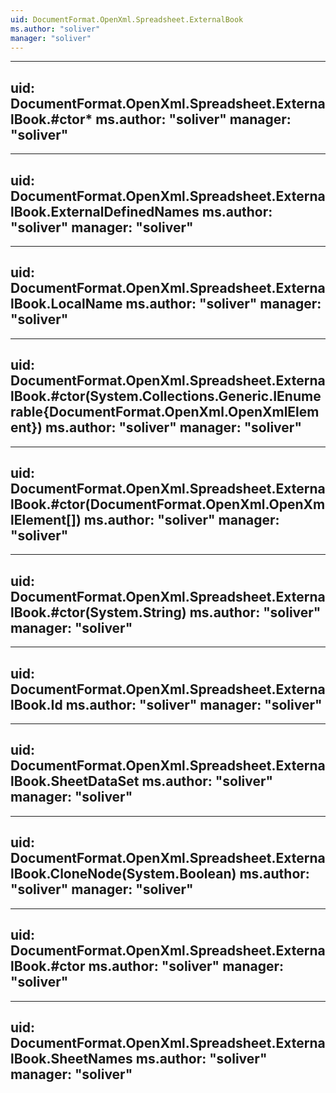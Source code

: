 ```yaml
---
uid: DocumentFormat.OpenXml.Spreadsheet.ExternalBook
ms.author: "soliver"
manager: "soliver"
---
```


---
uid: DocumentFormat.OpenXml.Spreadsheet.ExternalBook.#ctor*
ms.author: "soliver"
manager: "soliver"
---

---
uid: DocumentFormat.OpenXml.Spreadsheet.ExternalBook.ExternalDefinedNames
ms.author: "soliver"
manager: "soliver"
---

---
uid: DocumentFormat.OpenXml.Spreadsheet.ExternalBook.LocalName
ms.author: "soliver"
manager: "soliver"
---

---
uid: DocumentFormat.OpenXml.Spreadsheet.ExternalBook.#ctor(System.Collections.Generic.IEnumerable{DocumentFormat.OpenXml.OpenXmlElement})
ms.author: "soliver"
manager: "soliver"
---

---
uid: DocumentFormat.OpenXml.Spreadsheet.ExternalBook.#ctor(DocumentFormat.OpenXml.OpenXmlElement[])
ms.author: "soliver"
manager: "soliver"
---

---
uid: DocumentFormat.OpenXml.Spreadsheet.ExternalBook.#ctor(System.String)
ms.author: "soliver"
manager: "soliver"
---

---
uid: DocumentFormat.OpenXml.Spreadsheet.ExternalBook.Id
ms.author: "soliver"
manager: "soliver"
---

---
uid: DocumentFormat.OpenXml.Spreadsheet.ExternalBook.SheetDataSet
ms.author: "soliver"
manager: "soliver"
---

---
uid: DocumentFormat.OpenXml.Spreadsheet.ExternalBook.CloneNode(System.Boolean)
ms.author: "soliver"
manager: "soliver"
---

---
uid: DocumentFormat.OpenXml.Spreadsheet.ExternalBook.#ctor
ms.author: "soliver"
manager: "soliver"
---

---
uid: DocumentFormat.OpenXml.Spreadsheet.ExternalBook.SheetNames
ms.author: "soliver"
manager: "soliver"
---
